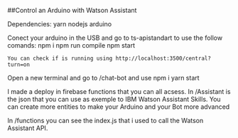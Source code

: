 ##Control an Arduino with Watson Assistant

Dependencies:
    yarn
    nodejs
    arduino

Conect your arduino in the USB and go to ts-apistandart to use the follow comands:
    npm i
    npm run compile
    npm start

    You can check if is running using http://localhost:3500/central?turn=on

Open a new terminal and go to /chat-bot and use
    npm i
    yarn start


I made a deploy in firebase functions that you can all acsess. In /Assistant is the json that you can use as exemple to IBM Watson Assistant Skills. You can create more entities to make your Arduino and your Bot more advanced

In /functions you can see the index.js that i used to call the Watson Assistant API.